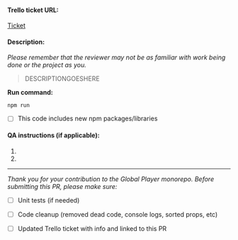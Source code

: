 #### **Trello ticket URL:**
[Ticket](<URL>)


#### **Description:**
_Please remember that the reviewer may not be as familiar with work being done or the project as you._

> DESCRIPTIONGOESHERE


**Run command:**

```
npm run
```

- [ ] This code includes new npm packages/libraries

#### **QA instructions (if applicable):** 
1. 
2.

---

_Thank you for your contribution to the Global Player monorepo._
_Before submitting this PR, please make sure:_

- [ ] Unit tests (if needed)
- [ ] Code cleanup (removed dead code, console logs, sorted props, etc)
- [ ] Updated Trello ticket with info and linked to this PR


